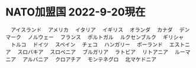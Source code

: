 # NATO加盟国 2022-9-20現在
　アイスランド
　アメリカ
　イタリア
　イギリス
　オランダ
　カナダ
　デンマーク
　ノルウェー
　フランス
　ポルトガル
　ルクセンブルク
　ギリシャ
　トルコ
　ドイツ
　スペイン
　チェコ
　ハンガリー
　ポーランド
　エストニア
　スロバキア
　スロベニア
　ブルガリア
　ラトビア
　リトアニア
　ルーマニア
　アルバニア
　クロアチア
　モンテネグロ
　北マケドニア
